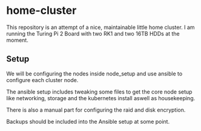 # home-cluster
This repository is an attempt of a nice, maintainable little home cluster.
I am running the Turing Pi 2 Board with two RK1 and two 16TB HDDs at the moment.

## Setup

We will be configuring the nodes inside node_setup and use ansible to configure each cluster node.

The ansible setup includes tweaking some files to get the core node setup like networking, storage and the kubernetes install aswell as housekeeping.

There is also a manual part for configuring the raid and disk encryption.

Backups should be included into the Ansible setup at some point.
